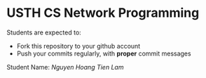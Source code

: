 USTH CS Network Programming
=====================================

Students are expected to:
* Fork this repository to your github account
* Push your commits regularly, with **proper** commit messages

Student Name: *Nguyen Hoang Tien Lam*
